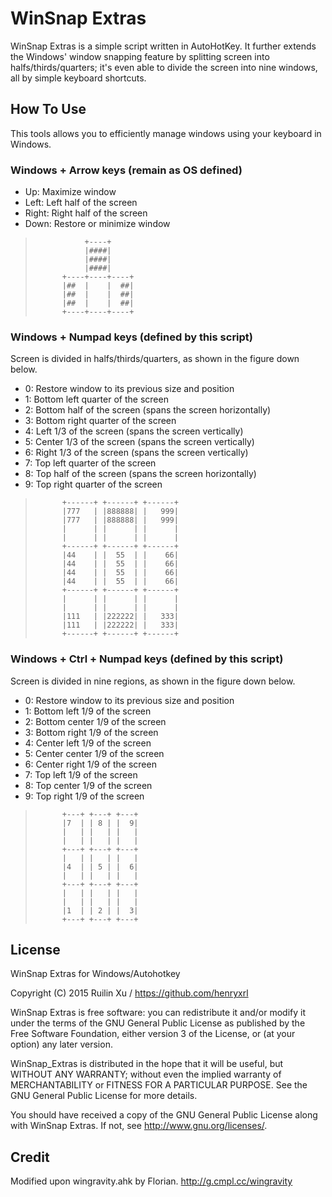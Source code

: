 # WinSnap Extras

WinSnap Extras is a simple script written in AutoHotKey. It further extends the Windows' window snapping feature by splitting screen into halfs/thirds/quarters; it's even able to divide the screen into nine windows, all by simple keyboard shortcuts.

## How To Use

This tools allows you to efficiently manage windows using your keyboard in Windows.

### Windows + Arrow keys (remain as OS defined)
* Up: Maximize window
* Left: Left half of the screen
* Right: Right half of the screen
* Down: Restore or minimize window

>                +----+
>                |####|
>                |####|
>                |####|
>           +----+----+----+
>           |##  |    |  ##|
>           |##  |    |  ##|
>           |##  |    |  ##|
>           +----+----+----+

### Windows + Numpad keys (defined by this script)
Screen is divided in halfs/thirds/quarters, as shown in the figure down below.
* 0: Restore window to its previous size and position
* 1: Bottom left quarter of the screen
* 2: Bottom half of the screen (spans the screen horizontally)
* 3: Bottom right quarter of the screen
* 4: Left 1/3 of the screen (spans the screen vertically)
* 5: Center 1/3 of the screen (spans the screen vertically)
* 6: Right 1/3 of the screen (spans the screen vertically)
* 7: Top left quarter of the screen
* 8: Top half of the screen (spans the screen horizontally)
* 9: Top right quarter of the screen
>           +------+ +------+ +------+
>           |777   | |888888| |   999|
>           |777   | |888888| |   999|
>           |      | |      | |      |
>           |      | |      | |      |
>           +------+ +------+ +------+
>           |44    | |  55  | |    66|
>           |44    | |  55  | |    66|
>           |44    | |  55  | |    66|
>           |44    | |  55  | |    66|
>           +------+ +------+ +------+
>           |      | |      | |      |
>           |      | |      | |      |
>           |111   | |222222| |   333|
>           |111   | |222222| |   333|
>           +------+ +------+ +------+

### Windows + Ctrl + Numpad keys (defined by this script)
Screen is divided in nine regions, as shown in the figure down below.
* 0: Restore window to its previous size and position
* 1: Bottom left 1/9 of the screen
* 2: Bottom center 1/9 of the screen
* 3: Bottom right 1/9 of the screen
* 4: Center left 1/9 of the screen
* 5: Center center 1/9 of the screen
* 6: Center right 1/9 of the screen
* 7: Top left 1/9 of the screen
* 8: Top center 1/9 of the screen
* 9: Top right 1/9 of the screen
>           +---+ +---+ +---+
>           |7  | | 8 | |  9|
>           |   | |   | |   |
>           |   | |   | |   |
>           +---+ +---+ +---+
>           |   | |   | |   |
>           |4  | | 5 | |  6|
>           |   | |   | |   |
>           +---+ +---+ +---+
>           |   | |   | |   |
>           |   | |   | |   |
>           |1  | | 2 | |  3|
>           +---+ +---+ +---+

License
----

WinSnap Extras for Windows/Autohotkey

Copyright (C) 2015	Ruilin Xu / https://github.com/henryxrl

WinSnap Extras is free software: you can redistribute it and/or modify it under the terms of the GNU General Public License as published by the Free Software Foundation, either version 3 of the License, or (at your option) any later version.

WinSnap_Extras is distributed in the hope that it will be useful, but WITHOUT ANY WARRANTY; without even the implied warranty of MERCHANTABILITY or FITNESS FOR A PARTICULAR PURPOSE. See the GNU General Public License for more details.

You should have received a copy of the GNU General Public License along with WinSnap Extras. If not, see <http://www.gnu.org/licenses/>.

Credit
----

Modified upon wingravity.ahk by Florian. http://g.cmpl.cc/wingravity
